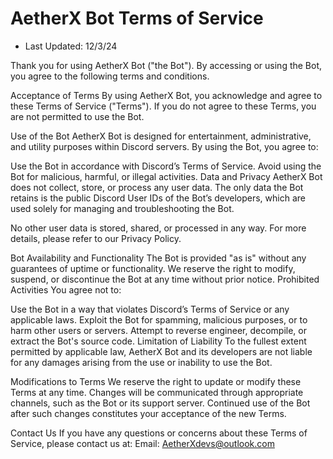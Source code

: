 # AetherX Bot Terms of Service

- Last Updated: 12/3/24

Thank you for using AetherX Bot ("the Bot"). By accessing or using the Bot, you agree to the following terms and conditions.

Acceptance of Terms
By using AetherX Bot, you acknowledge and agree to these Terms of Service ("Terms"). If you do not agree to these Terms, you are not permitted to use the Bot.

Use of the Bot
AetherX Bot is designed for entertainment, administrative, and utility purposes within Discord servers. By using the Bot, you agree to:

Use the Bot in accordance with Discord’s Terms of Service.
Avoid using the Bot for malicious, harmful, or illegal activities.
Data and Privacy
AetherX Bot does not collect, store, or process any user data. The only data the Bot retains is the public Discord User IDs of the Bot’s developers, which are used solely for managing and troubleshooting the Bot.

No other user data is stored, shared, or processed in any way. For more details, please refer to our Privacy Policy.

Bot Availability and Functionality
The Bot is provided "as is" without any guarantees of uptime or functionality.
We reserve the right to modify, suspend, or discontinue the Bot at any time without prior notice.
Prohibited Activities
You agree not to:

Use the Bot in a way that violates Discord’s Terms of Service or any applicable laws.
Exploit the Bot for spamming, malicious purposes, or to harm other users or servers.
Attempt to reverse engineer, decompile, or extract the Bot's source code.
Limitation of Liability
To the fullest extent permitted by applicable law, AetherX Bot and its developers are not liable for any damages arising from the use or inability to use the Bot.

Modifications to Terms
We reserve the right to update or modify these Terms at any time. Changes will be communicated through appropriate channels, such as the Bot or its support server. Continued use of the Bot after such changes constitutes your acceptance of the new Terms.

Contact Us
If you have any questions or concerns about these Terms of Service, please contact us at:
Email: AetherXdevs@outlook.com
